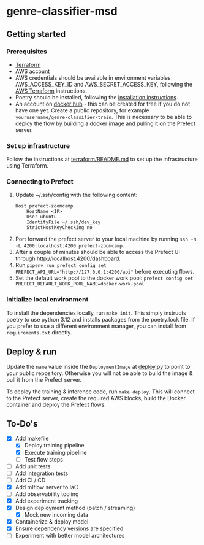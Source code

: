 # genre-classifier-msd

## Getting started

### Prerequisites

* [Terraform](https://developer.hashicorp.com/terraform/tutorials/aws-get-started/install-cli)
* AWS account
* AWS credentials should be available in environment variables AWS_ACCESS_KEY_ID and AWS_SECRET_ACCESS_KEY, following the [AWS Terraform](https://developer.hashicorp.com/terraform/tutorials/aws-get-started/aws-build) instructions.
* Poetry should be installed, following the [installation instructions](https://python-poetry.org/docs/#installation).
* An account on [docker hub](https://hub.docker.com/) - this can be created for free if you do not have one yet. Create a public repository, for example `yourusername/genre-classifier-train`. This is necessary to be able to deploy the flow by building a docker image and pulling it on the Prefect server.

### Set up infrastructure

Follow the instructions at [terraform/README.md](terraform/README.md) to set up the infrastructure using Terraform.

### Connecting to Prefect

1. Update ~/.ssh/config with the following content:
    ```ssh-config
    Host prefect-zoomcamp
        HostName <IP>
        User ubuntu
        IdentityFile ~/.ssh/dev_key
        StrictHostKeyChecking no
    ```
2. Port forward the prefect server to your local machine by running `ssh -N -L 4200:localhost:4200 prefect-zoomcamp`.
3. After a couple of minutes should be able to access the Prefect UI through http://localhost:4200/dashboard.
4. Run `pipenv run prefect config set PREFECT_API_URL="http://127.0.0.1:4200/api"` before executing flows.
5. Set the default work pool to the docker work pool: `prefect config set PREFECT_DEFAULT_WORK_POOL_NAME=docker-work-pool`

### Initialize local environment

To install the dependencies locally, run `make init`. This simply instructs poetry to use python 3.12 and installs packages from the poetry.lock file.
If you prefer to use a different environment manager, you can install from `requirements.txt` directly.

## Deploy & run

Update the `name` value inside the `DeploymentImage` at [deploy.py](./deploy.py) to point to your public repository. Otherwise you will not be able to build the image & pull it from the Prefect server.

To deploy the training & inference code, run `make deploy`. This will connect to the Prefect server, create the required AWS blocks, build the Docker container and deploy the Prefect flows.

## To-Do's

* [x] Add makefile
    * [x] Deploy training pipeline
    * [x] Execute training pipeline
    * [ ] Test flow steps
* [ ] Add unit tests
* [ ] Add integration tests
* [ ] Add CI / CD
* [x] Add mlflow server to IaC
* [ ] Add observability tooling
* [x] Add experiment tracking
* [x] Design deployment method (batch / streaming)
    * [x] Mock new incoming data
* [x] Containerize & deploy model
* [x] Ensure dependency versions are specified
* [ ] Experiment with better model architectures
